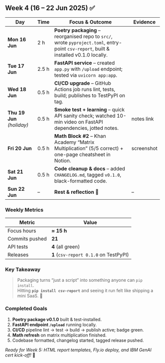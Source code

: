## Week 4  (16 – 22 Jun 2025) ✅

| Day | Time | Focus & Outcome | Evidence |
|-----|------|-----------------|----------|
| **Mon 16 Jun** | 2 h | **Poetry packaging** – reorganised repo to `src/`, wrote `pyproject.toml`, entry-point `csv-report`, built & installed v0.1.0 locally. 
| **Tue 17 Jun** | 2.5 h | **FastAPI service** – created `app.py` with `/upload` endpoint; tested via `uvicorn app:app`. 
| **Wed 18 Jun** | 0.5 h | **CI/CD upgrade** – GitHub Actions job runs lint, tests, build; publishes to TestPyPI on tag. 
| **Thu 19 Jun** *(holiday)* | 0.5 h | **Smoke test + learning** – quick API sanity check; watched 10-min video on FastAPI dependencies, jotted notes. | notes link |
| **Fri 20 Jun** | 0.5 h | **Math Block #2** – Khan Academy “Matrix Multiplication” (5/5 correct) + one-page cheatsheet in Notion. | screenshot |
| **Sat 21 Jun** | 0.5 h | **Code cleanup & docs** – added `CHANGELOG.md`, tagged `v0.1.0`, black-formatted code. 
| **Sun 22 Jun** | – | **Rest & reflection** 🧘 | – |

### Weekly Metrics
| Metric | Value |
| ------ | ----- |
| Focus hours | **≈ 15 h** |
| Commits pushed | **21** |
| API tests | **4** (all green) |
| Releases | **1** (`csv-report 0.1.0` on TestPyPI) |

### Key Takeaway
> Packaging turns “just a script” into something anyone can `pip install`.  
> Hitting **`pip install csv-report`** and seeing it run felt like shipping a mini SaaS. 🚀

### Completed Goals
1. **Poetry package v0.1.0** built & test-installed.  
2. **FastAPI endpoint `/upload`** running locally.  
3. **CI/CD** pipeline lint → test → build → publish active; badge green.  
4. **Math refresh** on matrix multiplication finished.  
5. Codebase formatted, changelog started, tagged release pushed.

*Ready for Week 5: HTML report templates, Fly.io deploy, and IBM GenAI cert kick-off!* 🚀
